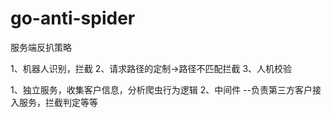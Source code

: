 # go-anti-spider
服务端反扒策略

1、机器人识别，拦截
2、请求路径的定制->路径不匹配拦截
3、人机校验

1、独立服务，收集客户信息，分析爬虫行为逻辑
2、中间件 --负责第三方客户接入服务，拦截判定等等

